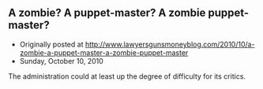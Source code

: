 ## A zombie?  A puppet-master?  A zombie puppet-master?

 * Originally posted at http://www.lawyersgunsmoneyblog.com/2010/10/a-zombie-a-puppet-master-a-zombie-puppet-master
 * Sunday, October 10, 2010

The administration could at least up the degree of difficulty for its critics.